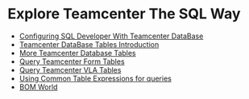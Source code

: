 # Explore Teamcenter The SQL Way
* [Configuring SQL Developer With Teamcenter DataBase ][_sqldevconfig]
* [Teamcenter DataBase Tables Introduction ][_tctables1]
* [More Teamcenter Database Tables ][_tctables2]
* [Query Teamcenter Form Tables ][_queryForms]
* [Query Teamcenter VLA Tables][_queryVLAs]
* [Using Common Table Expressions for queries][_usingCTEs]
* [BOM World][_bomPersistence]

[_sqldevconfig]: https://github.com/pawanit17/Exploring-Teamcenter-The-SQL-Way/wiki/Configuring-SQL-Developer-To-Teamcenter-Database
[_tctables1]: https://github.com/pawanit17/Exploring-Teamcenter-The-SQL-Way/wiki/Basic-Teamcenter-Tables-Of-Interest
[_tctables2]: https://github.com/pawanit17/Exploring-Teamcenter-The-SQL-Way/wiki/More-Teamcenter-Tables
[_queryForms]: https://github.com/pawanit17/Exploring-Teamcenter-The-SQL-Way/wiki/Querying-Form-Properties
[_queryVLAs]: https://github.com/pawanit17/Exploring-Teamcenter-The-SQL-Way/wiki/Querying-Variable-Length-Arrays
[_usingCTEs]: https://github.com/pawanit17/Exploring-Teamcenter-The-SQL-Way/wiki/Using-Common-Table-Expressions-In-Teamcenter
[_bomPersistence]: https://github.com/pawanit17/Exploring-Teamcenter-The-SQL-Way/wiki/BOM-World
